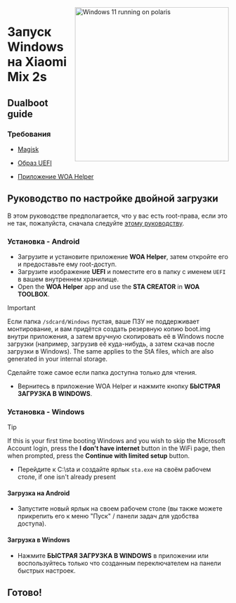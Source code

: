 <img align="right" src="https://github.com/n00b69/woa-polaris/blob/main/polaris.png" width="350" alt="Windows 11 running on polaris">

# Запуск Windows на Xiaomi Mix 2s

## Dualboot guide

### Требования
- [Magisk](https://github.com/topjohnwu/Magisk/releases/latest)

- [Образ UEFI](https://github.com/n00b69/woa-polaris/releases/tag/UEFI)

- [Приложение WOA Helper](https://github.com/Marius586/WoA-Helper-update/releases/tag/WOA)

## Руководство по настройке двойной загрузки
В этом руководстве предполагается, что у вас есть root-права, если это не так, пожалуйста, сначала следуйте [этому руководству](root-ru.md).

### Установка - Android
- Загрузите и установите приложение **WOA Helper**, затем откройте его и предоставьте ему root-доступ.
- Загрузите изображение **UEFI** и поместите его в папку с именем `UEFI` в вашем внутреннем хранилище.
- Open the **WOA Helper** app and use the **STA CREATOR** in **WOA TOOLBOX**.
> [!Important]
> Если папка `/sdcard/Windows` пустая, ваше ПЗУ не поддерживает монтирование, и вам придётся создать резервную копию boot.img внутри приложения, а затем вручную скопировать её в Windows после загрузки (например, загрузив её куда-нибудь, а затем скачав после загрузки в Windows). The same applies to the StA files, which are also generated in your internal storage.
>
> Сделайте тоже самое если папка доступна только для чтения.
- Вернитесь в приложение WOA Helper и нажмите кнопку **БЫСТРАЯ ЗАГРУЗКА В WINDOWS**.
  
### Установка - Windows
> [!Tip]
> If this is your first time booting Windows and you wish to skip the Microsoft Account login, press the **I don't have internet** button in the WiFi page, then when prompted, press the **Continue with limited setup** button.
- Перейдите к C:\sta и создайте ярлык `sta.exe` на своём рабочем столе, if one isn't already present

#### Загрузка на Android
- Запустите новый ярлык на своем рабочем столе (вы также можете прикрепить его к меню "Пуск" / панели задач для удобства доступа).

#### Загрузка в Windows
- Нажмите **БЫСТРАЯ ЗАГРУЗКА В WINDOWS** в приложении или воспользуйтесь только что созданным переключателем на панели быстрых настроек.
  
## Готово!
















